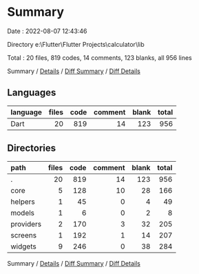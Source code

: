 # Summary

Date : 2022-08-07 12:43:46

Directory e:\\Flutter\\Flutter Projects\\calculator\\lib

Total : 20 files,  819 codes, 14 comments, 123 blanks, all 956 lines

Summary / [Details](details.md) / [Diff Summary](diff.md) / [Diff Details](diff-details.md)

## Languages
| language | files | code | comment | blank | total |
| :--- | ---: | ---: | ---: | ---: | ---: |
| Dart | 20 | 819 | 14 | 123 | 956 |

## Directories
| path | files | code | comment | blank | total |
| :--- | ---: | ---: | ---: | ---: | ---: |
| . | 20 | 819 | 14 | 123 | 956 |
| core | 5 | 128 | 10 | 28 | 166 |
| helpers | 1 | 45 | 0 | 4 | 49 |
| models | 1 | 6 | 0 | 2 | 8 |
| providers | 2 | 170 | 3 | 32 | 205 |
| screens | 1 | 192 | 1 | 14 | 207 |
| widgets | 9 | 246 | 0 | 38 | 284 |

Summary / [Details](details.md) / [Diff Summary](diff.md) / [Diff Details](diff-details.md)